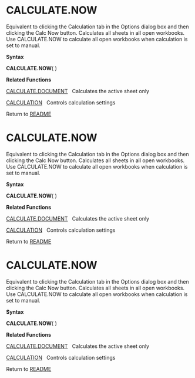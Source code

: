 # CALCULATE.NOW

Equivalent to clicking the Calculation tab in the Options dialog box and
then clicking the Calc Now button. Calculates all sheets in all open
workbooks. Use CALCULATE.NOW to calculate all open workbooks when
calculation is set to manual.

**Syntax**

**CALCULATE.NOW**( )

**Related Functions**

[CALCULATE.DOCUMENT](CALCULATE.DOCUMENT.md)&nbsp;&nbsp;&nbsp;Calculates the active sheet only

[CALCULATION](CALCULATION.md)&nbsp;&nbsp;&nbsp;Controls calculation settings



Return to [README](README.md#C)

# CALCULATE.NOW

Equivalent to clicking the Calculation tab in the Options dialog box and
then clicking the Calc Now button. Calculates all sheets in all open
workbooks. Use CALCULATE.NOW to calculate all open workbooks when
calculation is set to manual.

**Syntax**

**CALCULATE.NOW**( )

**Related Functions**

[CALCULATE.DOCUMENT](CALCULATE.DOCUMENT.md)&nbsp;&nbsp;&nbsp;Calculates the active sheet only

[CALCULATION](CALCULATION.md)&nbsp;&nbsp;&nbsp;Controls calculation settings



Return to [README](README.md#C)

# CALCULATE.NOW

Equivalent to clicking the Calculation tab in the Options dialog box and
then clicking the Calc Now button. Calculates all sheets in all open
workbooks. Use CALCULATE.NOW to calculate all open workbooks when
calculation is set to manual.

**Syntax**

**CALCULATE.NOW**( )

**Related Functions**

[CALCULATE.DOCUMENT](CALCULATE.DOCUMENT.md)&nbsp;&nbsp;&nbsp;Calculates the active sheet only

[CALCULATION](CALCULATION.md)&nbsp;&nbsp;&nbsp;Controls calculation settings



Return to [README](README.md#C)


